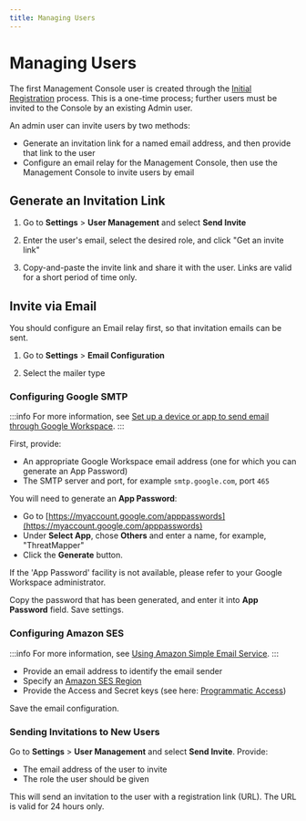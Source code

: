 ```yaml
---
title: Managing Users
---
```


# Managing Users

The first Management Console user is created through the [Initial Registration](initial-configuration) process.  This is a one-time process; further users must be invited to the Console by an existing Admin user.

An admin user can invite users by two methods:

 * Generate an invitation link for a named email address, and then provide that link to the user
 * Configure an email relay for the Management Console, then use the Management Console to invite users by email

## Generate an Invitation Link

1. Go to **Settings** > **User Management** and select **Send Invite**

2. Enter the user's email, select the desired role, and click "Get an invite link"

3. Copy-and-paste the invite link and share it with the user.  Links are valid for a short period of time only.


## Invite via Email

You should configure an Email relay first, so that invitation emails can be sent.

1. Go to **Settings** > **Email Configuration**

2. Select the mailer type

### Configuring Google SMTP

:::info
For more information, see [Set up a device or app to send email through Google Workspace](https://support.google.com/a/answer/176600?hl=en#zippy=%2Cuse-the-gmail-smtp-server).
:::

First, provide:

 * An appropriate Google Workspace email address (one for which you can generate an App Password)
 * The SMTP server and port, for example `smtp.google.com`, port `465`

You will need to generate an **App Password**:

 * Go to [https://myaccount.google.com/apppasswords](https://myaccount.google.com/apppasswords)
 * Under **Select App**, chose **Others** and enter a name, for example, "ThreatMapper"
 * Click the **Generate** button.

If the 'App Password' facility is not available, please refer to your Google Workspace administrator.

Copy the password that has been generated, and enter it into **App Password** field.  Save settings.

### Configuring Amazon SES

:::info
For more information, see [Using Amazon Simple Email Service](https://docs.aws.amazon.com/ses/latest/DeveloperGuide/send-email.html).
:::

 * Provide an email address to identify the email sender
 * Specify an [Amazon SES Region](https://docs.aws.amazon.com/ses/latest/DeveloperGuide/regions.html)
 * Provide the Access and Secret keys (see here: [Programmatic Access](https://docs.aws.amazon.com/general/latest/gr/aws-sec-cred-types.html#access-keys-and-secret-access-keys))

Save the email configuration.

### Sending Invitations to New Users

Go to **Settings** > **User Management** and select **Send Invite**.  Provide:

 * The email address of the user to invite
 * The role the user should be given

This will send an invitation to the user with a registration link (URL).  The URL is valid for 24 hours only.


